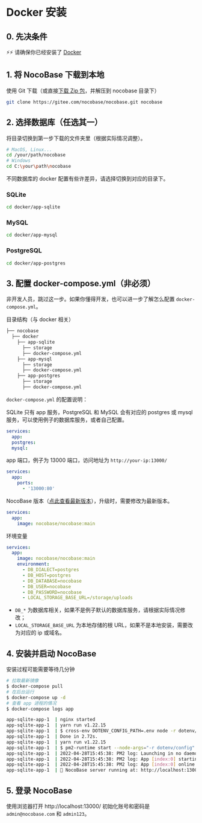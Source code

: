 # Docker 安装

## 0. 先决条件

⚡⚡ 请确保你已经安装了 [Docker](https://docs.docker.com/get-docker/)

## 1. 将 NocoBase 下载到本地

使用 Git 下载（或直接[下载 Zip 包](https://gitee.com/nocobase/nocobase/repository/archive/main.zip)，并解压到 nocobase 目录下）

```bash
git clone https://gitee.com/nocobase/nocobase.git nocobase
```

## 2. 选择数据库（任选其一）

将目录切换到第一步下载的文件夹里（根据实际情况调整）。

```bash
# MacOS, Linux...
cd /your/path/nocobase
# Windows
cd C:\your\path\nocobase
```

不同数据库的 docker 配置有些许差异，请选择切换到对应的目录下。

### SQLite

```bash
cd docker/app-sqlite
```

### MySQL

```bash
cd docker/app-mysql
```

### PostgreSQL

```bash
cd docker/app-postgres
```

## 3. 配置 docker-compose.yml（非必须）

<Alert>

非开发人员，跳过这一步。如果你懂得开发，也可以进一步了解怎么配置 `docker-compose.yml`。

</Alert>

目录结构（与 docker 相关）

```bash
├── nocobase
  ├── docker
    ├── app-sqlite
      ├── storage
      ├── docker-compose.yml
    ├── app-mysql
      ├── storage
      ├── docker-compose.yml
    ├── app-postgres
      ├── storage
      ├── docker-compose.yml
```

`docker-compose.yml` 的配置说明：

SQLite 只有 app 服务，PostgreSQL 和 MySQL 会有对应的 postgres 或 mysql 服务，可以使用例子的数据库服务，或者自己配置。

```yml
services:
  app:
  postgres:
  mysql:
```

app 端口，例子为 13000 端口，访问地址为 `http://your-ip:13000/`

```yml
services:
  app:
    ports:
      - '13000:80'
```

NocoBase 版本（[点此查看最新版本](https://hub.docker.com/r/nocobase/nocobase/tags)），升级时，需要修改为最新版本。

```yml
services:
  app:
    image: nocobase/nocobase:main
```

环境变量

```yml
services:
  app:
    image: nocobase/nocobase:main
    environment:
      - DB_DIALECT=postgres
      - DB_HOST=postgres
      - DB_DATABASE=nocobase
      - DB_USER=nocobase
      - DB_PASSWORD=nocobase
      - LOCAL_STORAGE_BASE_URL=/storage/uploads
```

- `DB_*` 为数据库相关，如果不是例子默认的数据库服务，请根据实际情况修改；
- `LOCAL_STORAGE_BASE_URL` 为本地存储的根 URL，如果不是本地安装，需要改为对应的 ip 或域名。

## 4. 安装并启动 NocoBase

安装过程可能需要等待几分钟

```bash
# 拉取最新镜像
$ docker-compose pull
# 在后台运行
$ docker-compose up -d
# 查看 app 进程的情况
$ docker-compose logs app

app-sqlite-app-1  | nginx started
app-sqlite-app-1  | yarn run v1.22.15
app-sqlite-app-1  | $ cross-env DOTENV_CONFIG_PATH=.env node -r dotenv/config packages/app/server/lib/index.js install -s
app-sqlite-app-1  | Done in 2.72s.
app-sqlite-app-1  | yarn run v1.22.15
app-sqlite-app-1  | $ pm2-runtime start --node-args="-r dotenv/config" packages/app/server/lib/index.js -- start
app-sqlite-app-1  | 2022-04-28T15:45:38: PM2 log: Launching in no daemon mode
app-sqlite-app-1  | 2022-04-28T15:45:38: PM2 log: App [index:0] starting in -fork mode-
app-sqlite-app-1  | 2022-04-28T15:45:38: PM2 log: App [index:0] online
app-sqlite-app-1  | 🚀 NocoBase server running at: http://localhost:13000/
```

## 5. 登录 NocoBase

使用浏览器打开 http://localhost:13000/ 初始化账号和密码是 `admin@nocobase.com` 和 `admin123`。
